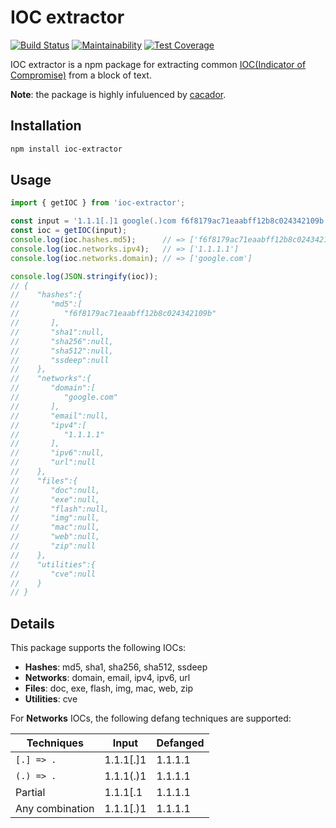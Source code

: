 # IOC extractor

[![Build Status](https://travis-ci.org/ninoseki/ioc-extractor.svg?branch=master)](https://travis-ci.org/ninoseki/ioc-extractor)
[![Maintainability](https://api.codeclimate.com/v1/badges/d1e7e771f4b12e6415d1/maintainability)](https://codeclimate.com/github/ninoseki/ioc-extractor/maintainability)
[![Test Coverage](https://api.codeclimate.com/v1/badges/d1e7e771f4b12e6415d1/test_coverage)](https://codeclimate.com/github/ninoseki/ioc-extractor/test_coverage)

IOC extractor is a npm package for extracting common [IOC(Indicator of Compromise)](https://en.wikipedia.org/wiki/Indicator_of_compromise) from a block of text.

**Note**: the package is highly infuluenced by [cacador](https://github.com/sroberts/cacador).

## Installation

```sh
npm install ioc-extractor
```

## Usage

```ts
import { getIOC } from 'ioc-extractor';

const input = '1.1.1[.]1 google(.)com f6f8179ac71eaabff12b8c024342109b';
const ioc = getIOC(input);
console.log(ioc.hashes.md5);      // => ['f6f8179ac71eaabff12b8c024342109b']
console.log(ioc.networks.ipv4);   // => ['1.1.1.1']
console.log(ioc.networks.domain); // => ['google.com']

console.log(JSON.stringify(ioc));
// {
//    "hashes":{
//       "md5":[
//          "f6f8179ac71eaabff12b8c024342109b"
//       ],
//       "sha1":null,
//       "sha256":null,
//       "sha512":null,
//       "ssdeep":null
//    },
//    "networks":{
//       "domain":[
//          "google.com"
//       ],
//       "email":null,
//       "ipv4":[
//          "1.1.1.1"
//       ],
//       "ipv6":null,
//       "url":null
//    },
//    "files":{
//       "doc":null,
//       "exe":null,
//       "flash":null,
//       "img":null,
//       "mac":null,
//       "web":null,
//       "zip":null
//    },
//    "utilities":{
//       "cve":null
//    }
// }
```

## Details

This package supports the following IOCs:

- **Hashes**: md5, sha1, sha256, sha512, ssdeep
- **Networks**: domain, email, ipv4, ipv6, url
- **Files**: doc, exe, flash, img, mac, web, zip
- **Utilities**: cve

For **Networks** IOCs, the following defang techniques are supported:

|Techniques|Input|Defanged|
|---|---|---|
|`[.] => .`|1.1.1[.]1|1.1.1.1|
|`(.) => .`|1.1.1(.)1|1.1.1.1|
|Partial|1.1.1[.1|1.1.1.1|
|Any combination|1.1.1[.)1|1.1.1.1|
